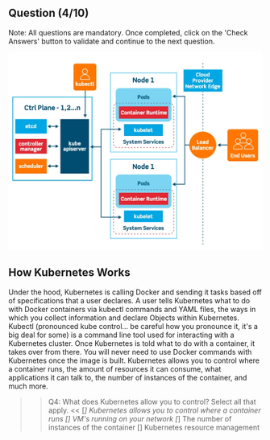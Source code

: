 ## Question (4/10)

Note: All questions are mandatory. Once completed, click on the 'Check Answers' button to validate and continue to the next question.

![](./assets/K8-Arch.jpg)
## How Kubernetes Works

Under the hood, Kubernetes is calling Docker and sending it tasks based off of specifications that a user declares. A user tells Kubernetes what to do with Docker containers via kubectl commands and YAML files, the ways in which you collect information and declare Objects within Kubernetes. Kubectl (pronounced kube control... be careful how you pronounce it, it's a big deal for some) is a command line tool used for interacting with a Kubernetes cluster. Once Kubernetes is told what to do with a container, it takes over from there. You will never need to
use Docker commands with Kubernetes once the image is built. Kubernetes allows you to control where a container runs, the amount of resources it can consume, what applications it can talk to, the number of instances of the container, and much more.

>>Q4: What does Kubernetes allow you to control? Select all that apply. << 
[*] Kubernetes allows you to control where a container runs
[]  VM's running on your network
[*] The number of instances of the container
[]  Kubernetes resource management
